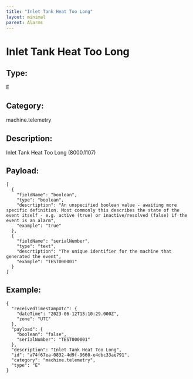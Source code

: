 ```yaml
---
title: "Inlet Tank Heat Too Long"
layout: minimal
parent: Alarms
---
```


# Inlet Tank Heat Too Long

## Type:

E

## Category:

machine.telemetry

## Description: 

Inlet Tank Heat Too Long (8000.1107)

## Payload:

```
[
  {
    "fieldName": "boolean",
    "type": "boolean",
    "descrtiption": "An unspecified boolean value - awaiting more specific definition. Most commonly this describes the state of the event itself - e.g. active (true) or inactive/resolved (false) if the event is an alarm",
    "example": "true"
  },
  {
    "fieldName": "serialNumber",
    "type": "text",
    "descrtiption": "The unique identifier for the machine that generated the event",
    "example": "TEST000001"
  }
]
```

## Example:

```
{
  "receivedTimestampUtc": {
    "dateTime": "2023-06-12T13:10:29.000Z",
    "zone": "UTC"
  },
  "payload": {
    "boolean": "false",
    "serialNumber": "TEST000001"
  },
  "description": "Inlet Tank Heat Too Long",
  "id": "a74f67ea-0832-4d9f-9660-e4dbc33ae791",
  "category": "machine.telemetry",
  "type": "E"
}
```
